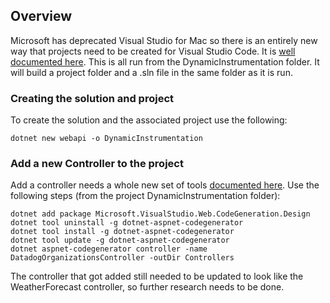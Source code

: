 ## Overview

Microsoft has deprecated Visual Studio for Mac so there is an entirely new way that projects need to be created for Visual Studio Code.  It is [well documented here](https://learn.microsoft.com/en-us/aspnet/core/tutorials/first-web-api?view=aspnetcore-7.0&tabs=visual-studio-code).  This is all run from the DynamicInstrumentation folder.  It will build a project folder and a .sln file in the same folder as it is run.

### Creating the solution and project
To create the solution and the associated project use the following:
```
dotnet new webapi -o DynamicInstrumentation
```

### Add a new Controller to the project
Add a controller needs a whole new set of tools [documented here](https://learn.microsoft.com/en-us/aspnet/core/tutorials/first-web-api?view=aspnetcore-7.0&tabs=visual-studio-code).  Use the following steps (from the project DynamicInstrumentation folder):

```
dotnet add package Microsoft.VisualStudio.Web.CodeGeneration.Design
dotnet tool uninstall -g dotnet-aspnet-codegenerator
dotnet tool install -g dotnet-aspnet-codegenerator
dotnet tool update -g dotnet-aspnet-codegenerator
dotnet aspnet-codegenerator controller -name DatadogOrganizationsController -outDir Controllers
```

The controller that got added still needed to be updated to look like the WeatherForecast controller, so further research needs to be done.